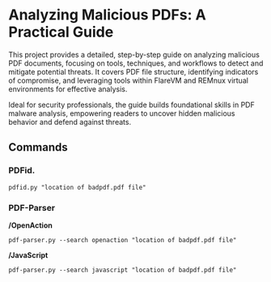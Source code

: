 # Analyzing Malicious PDFs: A Practical Guide

This project provides a detailed, step-by-step guide on analyzing malicious PDF documents, focusing on tools, techniques, and workflows to detect and mitigate potential threats. It covers PDF file structure, identifying indicators of compromise, and leveraging tools within FlareVM and REMnux virtual environments for effective analysis.

Ideal for security professionals, the guide builds foundational skills in PDF malware analysis, empowering readers to uncover hidden malicious behavior and defend against threats.

## Commands

### PDFid. 
````
pdfid.py "location of badpdf.pdf file"
``````

### PDF-Parser
**/OpenAction**
``````
pdf-parser.py --search openaction "location of badpdf.pdf file"
``````
**/JavaScript**
``````
pdf-parser.py --search javascript "location of badpdf.pdf file"
``````
